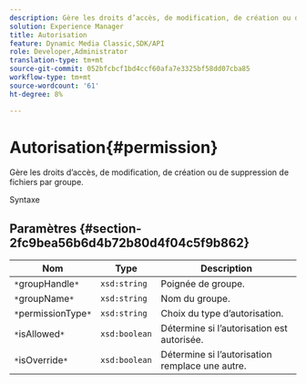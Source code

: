 ```yaml
---
description: Gère les droits d’accès, de modification, de création ou de suppression de fichiers par groupe.
solution: Experience Manager
title: Autorisation
feature: Dynamic Media Classic,SDK/API
role: Developer,Administrator
translation-type: tm+mt
source-git-commit: 052bfcbcf1bd4ccf60afa7e3325bf58dd07cba85
workflow-type: tm+mt
source-wordcount: '61'
ht-degree: 8%

---
```



# Autorisation{#permission}

Gère les droits d’accès, de modification, de création ou de suppression de fichiers par groupe.

Syntaxe

## Paramètres {#section-2fc9bea56b6d4b72b80d4f04c5f9b862}

| Nom | Type | Description |
|---|---|---|
| `*`groupHandle`*` | `xsd:string` | Poignée de groupe. |
| `*`groupName`*` | `xsd:string` | Nom du groupe. |
| `*`permissionType`*` | `xsd:string` | Choix du type d’autorisation. |
| `*`isAllowed`*` | `xsd:boolean` | Détermine si l’autorisation est autorisée. |
| `*`isOverride`*` | `xsd:boolean` | Détermine si l’autorisation remplace une autre. |

